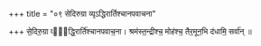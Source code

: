 +++
title = "०९ सेदिरुग्रा व्यृऽद्धिरार्तिश्चानपवाचना"

+++
से॒दिरु॒ग्रा व्यृ᳡द्धि॒रार्ति॑श्चानपवाच॒ना। श्रम॑स्त॒न्द्रीश्च॒ मोह॑श्च॒ तैर॒मून॒भि द॑धामि॒ सर्वा॑न् ॥